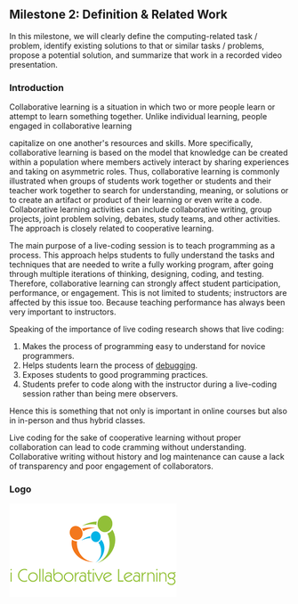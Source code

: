 ## Milestone 2: Definition & Related Work
In this milestone, we will clearly define the computing-related task / problem, identify existing solutions to that or similar tasks / problems,
propose a potential solution, and summarize that work in a recorded video presentation.

### Introduction
Collaborative learning is a situation in which two or more people learn or attempt to learn something together.
Unlike individual learning, people engaged in collaborative learning

capitalize on one another's resources and skills. More specifically, collaborative learning is based on the model that knowledge can be created
within a population where members actively interact by sharing experiences and taking on asymmetric roles. Thus, collaborative learning is commonly 
illustrated when groups of students work together or students and their teacher work together to search for understanding, meaning, or solutions or
to create an artifact or product of their learning or even write a code. Collaborative learning activities can include collaborative writing, group
projects, joint problem solving, debates, study teams, and other activities. The approach is closely related to cooperative learning. 

The main purpose of a live-coding session is to teach programming as a process. This approach helps students to fully understand the tasks and
techniques that are needed to write a fully working program, after going through multiple iterations of thinking, designing, coding, and testing.
Therefore, collaborative learning can strongly affect student participation, performance, or engagement. This is not limited to students;
instructors are affected by this issue too. Because teaching performance has always been very important to instructors. 

Speaking of the importance of live coding research shows that live coding:
1. Makes the process of programming easy to understand for novice programmers.
2. Helps students learn the process of [debugging](www.google.com).
3. Exposes students to good programming practices.
4. Students prefer to code along with the instructor during a live-coding session rather than being mere observers.
 
Hence this is something that not only is important in online courses but also in in-person and thus hybrid classes. 

Live coding for the sake of cooperative learning without proper collaboration can lead to code cramming without understanding.
Collaborative writing without history and log maintenance can cause a lack of transparency and poor engagement of collaborators.

### Logo
![logo](logo.png)


